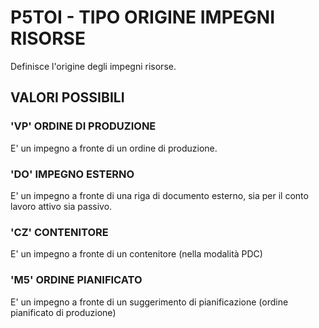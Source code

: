 # P5TOI     -  TIPO ORIGINE IMPEGNI RISORSE
Definisce l'origine degli impegni risorse.

## VALORI POSSIBILI

### 'VP' ORDINE DI PRODUZIONE
E' un impegno a fronte di un ordine di produzione.

### 'DO' IMPEGNO ESTERNO
E' un impegno a fronte di una riga di documento esterno, sia per il conto lavoro attivo sia passivo.

### 'CZ' CONTENITORE
E' un impegno a fronte di un contenitore (nella modalità PDC)

### 'M5' ORDINE PIANIFICATO
E' un impegno a fronte di un suggerimento di pianificazione (ordine pianificato di produzione)
